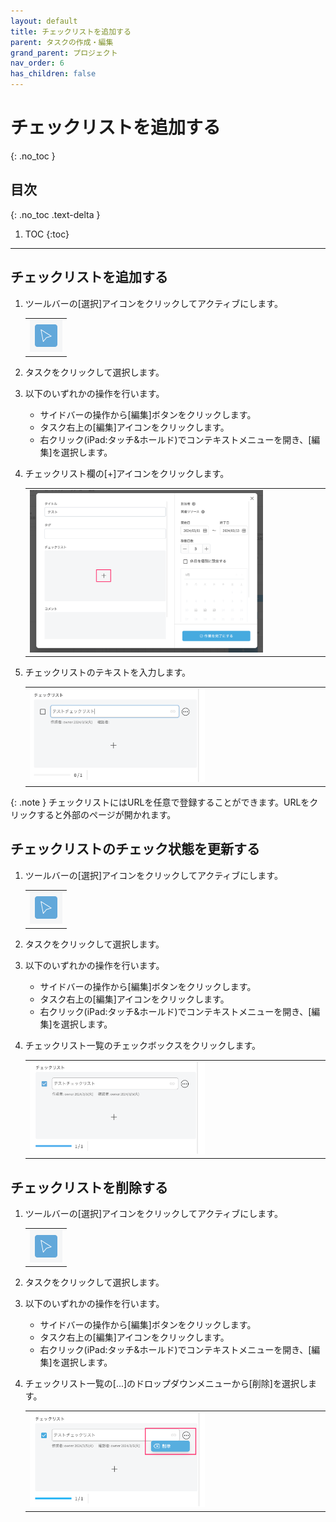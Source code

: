 ```yaml
---
layout: default
title: チェックリストを追加する
parent: タスクの作成・編集
grand_parent: プロジェクト
nav_order: 6
has_children: false
---
```


# チェックリストを追加する
{: .no_toc }

## 目次
{: .no_toc .text-delta }

1. TOC
{:toc}

---

## チェックリストを追加する

1. ツールバーの[選択]アイコンをクリックしてアクティブにします。

   <table><tr><td>
   <img src="/assets/images/activetool-selection.png" width="52px">
   </td></tr></table>

2. タスクをクリックして選択します。
3. 以下のいずれかの操作を行います。
    - サイドバーの操作から[編集]ボタンをクリックします。    
    - タスク右上の[編集]アイコンをクリックします。
    - 右クリック(iPad:タッチ&ホールド)でコンテキストメニューを開き、[編集]を選択します。

4. チェックリスト欄の[+]アイコンをクリックします。

   <table><tr><td>
   <img src="/assets/images/projects/task/create-checklist/1.png" width="80%">
   </td></tr></table>

5. チェックリストのテキストを入力します。

   <table><tr><td>
   <img src="/assets/images/projects/task/create-checklist/2.png" width="60%">
   </td></tr></table>

{: .note }
チェックリストにはURLを任意で登録することができます。URLをクリックすると外部のページが開かれます。

## チェックリストのチェック状態を更新する

1. ツールバーの[選択]アイコンをクリックしてアクティブにします。

   <table><tr><td>
   <img src="/assets/images/activetool-selection.png" width="52px">
   </td></tr></table>
    
2. タスクをクリックして選択します。
3. 以下のいずれかの操作を行います。
    - サイドバーの操作から[編集]ボタンをクリックします。
    - タスク右上の[編集]アイコンをクリックします。
    - 右クリック(iPad:タッチ&ホールド)でコンテキストメニューを開き、[編集]を選択します。

4. チェックリスト一覧のチェックボックスをクリックします。

   <table><tr><td>
   <img src="/assets/images/projects/task/create-checklist/3.png" width="60%">
   </td></tr></table>

## チェックリストを削除する

1. ツールバーの[選択]アイコンをクリックしてアクティブにします。

   <table><tr><td>
   <img src="/assets/images/activetool-selection.png" width="52px">
   </td></tr></table>

2. タスクをクリックして選択します。
3. 以下のいずれかの操作を行います。
    - サイドバーの操作から[編集]ボタンをクリックします。
    - タスク右上の[編集]アイコンをクリックします。
    - 右クリック(iPad:タッチ&ホールド)でコンテキストメニューを開き、[編集]を選択します。

4. チェックリスト一覧の[...]のドロップダウンメニューから[削除]を選択します。

   <table><tr><td>
   <img src="/assets/images/projects/task/create-checklist/4.png" width="60%">
   </td></tr></table>
